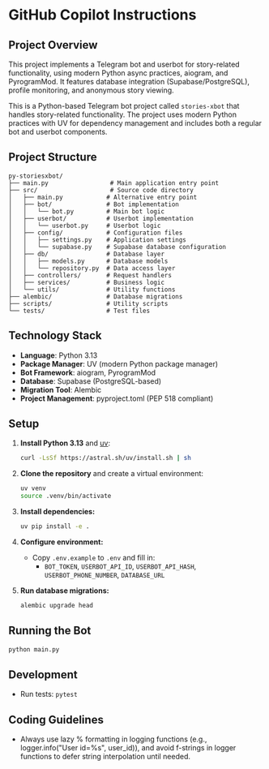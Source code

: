 # GitHub Copilot Instructions

## Project Overview

This project implements a Telegram bot and userbot for story-related functionality, using modern Python async practices, aiogram, and PyrogramMod. It features database integration (Supabase/PostgreSQL), profile monitoring, and anonymous story viewing.

This is a Python-based Telegram bot project called `stories-xbot` that handles story-related functionality. The project uses modern Python practices with UV for dependency management and includes both a regular bot and userbot components.

## Project Structure

```
py-storiesxbot/
├── main.py                 # Main application entry point
├── src/                    # Source code directory
│   ├── main.py            # Alternative entry point
│   ├── bot/               # Bot implementation
│   │   └── bot.py         # Main bot logic
│   ├── userbot/           # Userbot implementation
│   │   └── userbot.py     # Userbot logic
│   ├── config/            # Configuration files
│   │   ├── settings.py    # Application settings
│   │   └── supabase.py    # Supabase database configuration
│   ├── db/                # Database layer
│   │   ├── models.py      # Database models
│   │   └── repository.py  # Data access layer
│   ├── controllers/       # Request handlers
│   ├── services/          # Business logic
│   └── utils/             # Utility functions
├── alembic/               # Database migrations
├── scripts/               # Utility scripts
└── tests/                 # Test files
```

## Technology Stack

- **Language**: Python 3.13
- **Package Manager**: UV (modern Python package manager)
- **Bot Framework**: aiogram, PyrogramMod
- **Database**: Supabase (PostgreSQL-based)
- **Migration Tool**: Alembic
- **Project Management**: pyproject.toml (PEP 518 compliant)

## Setup

1. **Install Python 3.13** and [uv](https://astral.sh/uv/):

   ```bash
   curl -LsSf https://astral.sh/uv/install.sh | sh
   ```

2. **Clone the repository** and create a virtual environment:

   ```bash
   uv venv
   source .venv/bin/activate
   ```

3. **Install dependencies:**

   ```bash
   uv pip install -e .
   ```

4. **Configure environment:**
   - Copy `.env.example` to `.env` and fill in:
     - `BOT_TOKEN`, `USERBOT_API_ID`, `USERBOT_API_HASH`, `USERBOT_PHONE_NUMBER`, `DATABASE_URL`
5. **Run database migrations:**

   ```bash
   alembic upgrade head
   ```

## Running the Bot

```bash
python main.py
```

## Development

- Run tests: `pytest`

## Coding Guidelines

- Always use lazy % formatting in logging functions (e.g., logger.info("User id=%s", user_id)), and avoid f-strings in logger functions to defer string interpolation until needed.
